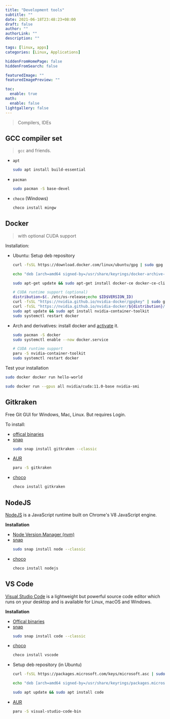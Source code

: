 ```yaml
---
title: "Development tools"
subtitle: ""
date: 2021-06-18T23:48:23+08:00
draft: false
author: ""
authorLink: ""
description: ""

tags: [linux, apps]
categories: [Linux, Applications]

hiddenFromHomePage: false
hiddenFromSearch: false

featuredImage: ""
featuredImagePreview: ""

toc:
  enable: true
math:
  enable: false
lightgallery: false
---
```


> Compilers, IDEs

<!--more-->

## GCC compiler set

> `gcc` and friends.

- `apt`
  ```bash
  sudo apt install build-essential
  ```
- `pacman`
  ```bash
  sudo pacman -S base-devel
  ```
- `choco` (Windows)
  ```bash
  choco install mingw
  ```

## Docker

> with optional CUDA support

Installation:
- Ubuntu: Setup deb repository
  ```bash
  curl -fsSL https://download.docker.com/linux/ubuntu/gpg | sudo gpg --dearmor -o /usr/share/keyrings/docker-archive-keyring.gpg

  echo "deb [arch=amd64 signed-by=/usr/share/keyrings/docker-archive-keyring.gpg] https://download.docker.com/linux/ubuntu $(lsb_release -cs) stable" | sudo tee /etc/apt/sources.list.d/docker.list > /dev/null

  sudo apt-get update && sudo apt-get install docker-ce docker-ce-cli containerd.io

  # CUDA runtime support (optional)
  distribution=$(. /etc/os-release;echo $ID$VERSION_ID)
  curl -fsSL "https://nvidia.github.io/nvidia-docker/gpgkey" | sudo gpg --dearmor -o /usr/share/keyrings/nvidia-docker-keyring.gpg
  curl -fsSL "https://nvidia.github.io/nvidia-docker/${distribution}/nvidia-docker.list" | sudo tee /etc/apt/sources.list.d/nvidia-docker.list > /dev/null
  sudo apt update && sudo apt install nvidia-container-toolkit
  sudo systemctl restart docker
  ```
- Arch and derivatives: install docker and [activate](https://wiki.archlinux.org/title/Docker) it.
  ```bash
  sudo pacman -S docker
  sudo systemctl enable --now docker.service

  # CUDA runtime support
  paru -S nvidia-container-toolkit
  sudo systemctl restart docker
  ```

Test your installation

```bash
sudo docker docker run hello-world

sudo docker run --gpus all nvidia/cuda:11.0-base nvidia-smi
```

## Gitkraken

Free Git GUI for Windows, Mac, Linux. But requires Login.

To install:
- [offical binaries](https://www.gitkraken.com/)
- [snap](https://snapcraft.io/gitkraken)
  ```bash
  sudo snap install gitkraken --classic
  ```
- [AUR](https://aur.archlinux.org/packages/gitkraken/)
  ```bash
  paru -S gitkraken
  ```
- [choco](https://community.chocolatey.org/packages/gitkraken)
  ```bash
  choco install gitkraken
  ```

## NodeJS

[NodeJS](https://nodejs.org/) is a JavaScript runtime built on Chrome's V8 JavaScript engine.

**Installation**

- [Node Version Manager (nvm)]()
- [snap](https://snapcraft.io/node)
  ```bash
  sudo snap install node --classic
  ```
- [choco](https://community.chocolatey.org/packages/nodejs)
  ```bash
  choco install nodejs
  ```

## VS Code

[Visual Studio Code](https://code.visualstudio.com) is a lightweight but powerful source code editor which runs on your desktop and is available for Linux, macOS and Windows.

**Installation**

- [Offical binaries](https://code.visualstudio.com)
- [snap](https://snapcraft.io/code)
  ```bash
  sudo snap install code --classic
  ```
- [choco](https://community.chocolatey.org/packages/vscode)
  ```bash
  choco install vscode
  ```
- Setup deb repository (in Ubuntu)
  ```bash
  curl -fsSL https://packages.microsoft.com/keys/microsoft.asc | sudo gpg --dearmor -o /usr/share/keyrings/packages.microsoft.gpg

  echo "deb [arch=amd64 signed-by=/usr/share/keyrings/packages.microsoft.gpg] https://packages.microsoft.com/repos/code stable main" | sudo tee /etc/apt/sources.list.d/vscode.list > /dev/null

  sudo apt update && sudo apt install code
  ```
- [AUR](https://aur.archlinux.org/packages/visual-studio-code-bin/)
  ```bash
  paru -S visual-studio-code-bin
  ```
